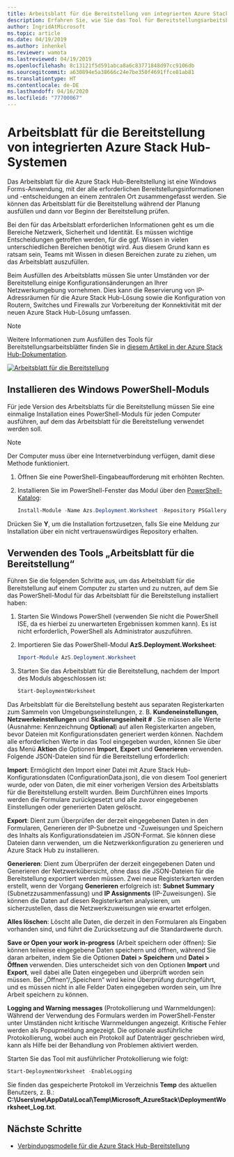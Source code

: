 ```yaml
---
title: Arbeitsblatt für die Bereitstellung von integrierten Azure Stack Hub-Systemen
description: Erfahren Sie, wie Sie das Tool für Bereitstellungsarbeitsblätter zum Bereitstellen von Azure Stack Hub installieren und verwenden.
author: IngridAtMicrosoft
ms.topic: article
ms.date: 04/19/2019
ms.author: inhenkel
ms.reviewer: wamota
ms.lastreviewed: 04/19/2019
ms.openlocfilehash: 8c13121f5d591abca8a6c83771848d97cc9106db
ms.sourcegitcommit: a630894e5a38666c24e7be350f4691ffce81ab81
ms.translationtype: HT
ms.contentlocale: de-DE
ms.lasthandoff: 04/16/2020
ms.locfileid: "77700067"
---
```

# <a name="deployment-worksheet-for-azure-stack-hub-integrated-systems"></a>Arbeitsblatt für die Bereitstellung von integrierten Azure Stack Hub-Systemen

Das Arbeitsblatt für die Azure Stack Hub-Bereitstellung ist eine Windows Forms-Anwendung, mit der alle erforderlichen Bereitstellungsinformationen und -entscheidungen an einem zentralen Ort zusammengefasst werden. Sie können das Arbeitsblatt für die Bereitstellung während der Planung ausfüllen und dann vor Beginn der Bereitstellung prüfen.

Bei den für das Arbeitsblatt erforderlichen Informationen geht es um die Bereiche Netzwerk, Sicherheit und Identität. Es müssen wichtige Entscheidungen getroffen werden, für die ggf. Wissen in vielen unterschiedlichen Bereichen benötigt wird. Aus diesem Grund kann es ratsam sein, Teams mit Wissen in diesen Bereichen zurate zu ziehen, um das Arbeitsblatt auszufüllen.

Beim Ausfüllen des Arbeitsblatts müssen Sie unter Umständen vor der Bereitstellung einige Konfigurationsänderungen an Ihrer Netzwerkumgebung vornehmen. Dies kann die Reservierung von IP-Adressräumen für die Azure Stack Hub-Lösung sowie die Konfiguration von Routern, Switches und Firewalls zur Vorbereitung der Konnektivität mit der neuen Azure Stack Hub-Lösung umfassen.

> [!NOTE]
> Weitere Informationen zum Ausfüllen des Tools für Bereitstellungsarbeitsblätter finden Sie in [diesem Artikel in der Azure Stack Hub-Dokumentation](azure-stack-datacenter-integration.md).

[![Arbeitsblatt für die Bereitstellung](media/azure-stack-deployment-worksheet/depworksheet.png "Arbeitsblatt für die Bereitstellung")](media/azure-stack-deployment-worksheet/depworksheet.png)

## <a name="installing-the-windows-powershell-module"></a>Installieren des Windows PowerShell-Moduls

Für jede Version des Arbeitsblatts für die Bereitstellung müssen Sie eine einmalige Installation eines PowerShell-Moduls für jeden Computer ausführen, auf dem das Arbeitsblatt für die Bereitstellung verwendet werden soll.

> [!NOTE]  
> Der Computer muss über eine Internetverbindung verfügen, damit diese Methode funktioniert.

1. Öffnen Sie eine PowerShell-Eingabeaufforderung mit erhöhten Rechten.

2. Installieren Sie im PowerShell-Fenster das Modul über den [PowerShell-Katalog](https://www.powershellgallery.com/packages/Azs.Deployment.Worksheet/):

   ```PowerShell
   Install-Module -Name Azs.Deployment.Worksheet -Repository PSGallery
   ```

Drücken Sie **Y**, um die Installation fortzusetzen, falls Sie eine Meldung zur Installation über ein nicht vertrauenswürdiges Repository erhalten.

## <a name="use-the-deployment-worksheet-tool"></a>Verwenden des Tools „Arbeitsblatt für die Bereitstellung“

Führen Sie die folgenden Schritte aus, um das Arbeitsblatt für die Bereitstellung auf einem Computer zu starten und zu nutzen, auf dem Sie das PowerShell-Modul für das Arbeitsblatt für die Bereitstellung installiert haben:

1. Starten Sie Windows PowerShell (verwenden Sie nicht die PowerShell ISE, da es hierbei zu unerwarteten Ergebnissen kommen kann). Es ist nicht erforderlich, PowerShell als Administrator auszuführen.

2. Importieren Sie das PowerShell-Modul **AzS.Deployment.Worksheet**:

   ```PowerShell
   Import-Module AzS.Deployment.Worksheet
   ```

3. Starten Sie das Arbeitsblatt für die Bereitstellung, nachdem der Import des Moduls abgeschlossen ist:

   ```PowerShell
   Start-DeploymentWorksheet
   ```

Das Arbeitsblatt für die Bereitstellung besteht aus separaten Registerkarten zum Sammeln von Umgebungseinstellungen, z. B. **Kundeneinstellungen**, **Netzwerkeinstellungen** und **Skalierungseinheit #** . Sie müssen alle Werte (Ausnahme: Kennzeichnung **Optional**) auf allen Registerkarten angeben, bevor Dateien mit Konfigurationsdaten generiert werden können. Nachdem alle erforderlichen Werte in das Tool eingegeben wurden, können Sie über das Menü **Aktion** die Optionen **Import**, **Export** und **Generieren** verwenden. Folgende JSON-Dateien sind für die Bereitstellung erforderlich:

**Import**: Ermöglicht den Import einer Datei mit Azure Stack Hub-Konfigurationsdaten (ConfigurationData.json), die von diesem Tool generiert wurde, oder von Daten, die mit einer vorherigen Version des Arbeitsblatts für die Bereitstellung erstellt wurden. Beim Durchführen eines Imports werden die Formulare zurückgesetzt und alle zuvor eingegebenen Einstellungen oder generierten Daten gelöscht.

**Export**: Dient zum Überprüfen der derzeit eingegebenen Daten in den Formularen, Generieren der IP-Subnetze und -Zuweisungen und Speichern des Inhalts als Konfigurationsdateien im JSON-Format. Sie können diese Dateien dann verwenden, um die Netzwerkkonfiguration zu generieren und Azure Stack Hub zu installieren.

**Generieren**: Dient zum Überprüfen der derzeit eingegebenen Daten und Generieren der Netzwerkübersicht, ohne dass die JSON-Dateien für die Bereitstellung exportiert werden müssen. Zwei neue Registerkarten werden erstellt, wenn der Vorgang **Generieren** erfolgreich ist: **Subnet Summary** (Subnetzzusammenfassung) und **IP Assignments** (IP-Zuweisungen). Sie können die Daten auf diesen Registerkarten analysieren, um sicherzustellen, dass die Netzwerkzuweisungen wie erwartet erfolgen.

**Alles löschen**: Löscht alle Daten, die derzeit in den Formularen als Eingaben vorhanden sind, und führt die Zurücksetzung auf die Standardwerte durch.

**Save or Open your work in-progress** (Arbeit speichern oder öffnen): Sie können teilweise eingegebene Daten speichern und öffnen, während Sie daran arbeiten, indem Sie die Optionen **Datei > Speichern** und **Datei > Öffnen** verwenden. Dies unterscheidet sich von den Optionen **Import** und **Export**, weil dabei alle Daten eingegeben und überprüft worden sein müssen. Bei „Öffnen“/„Speichern“ wird keine Überprüfung durchgeführt, und es müssen nicht in alle Felder Daten eingegeben worden sein, um Ihre Arbeit speichern zu können.

**Logging and Warning messages** (Protokollierung und Warnmeldungen): Während der Verwendung des Formulars werden im PowerShell-Fenster unter Umständen nicht kritische Warnmeldungen angezeigt. Kritische Fehler werden als Popupmeldung angezeigt. Die optionale ausführliche Protokollierung, wobei auch ein Protokoll auf Datenträger geschrieben wird, kann als Hilfe bei der Behandlung von Problemen aktiviert werden.

Starten Sie das Tool mit ausführlicher Protokollierung wie folgt:

   ```PowerShell
   Start-DeploymentWorksheet -EnableLogging
   ```

Sie finden das gespeicherte Protokoll im Verzeichnis **Temp** des aktuellen Benutzers, z. B.: **C:\Users\me\AppData\Local\Temp\Microsoft_AzureStack\DeploymentWorksheet_Log.txt**.

## <a name="next-steps"></a>Nächste Schritte

* [Verbindungsmodelle für die Azure Stack Hub-Bereitstellung](azure-stack-connection-models.md)
